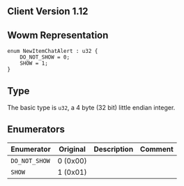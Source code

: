 ## Client Version 1.12

## Wowm Representation
```rust,ignore
enum NewItemChatAlert : u32 {
    DO_NOT_SHOW = 0;    
    SHOW = 1;    
}

```
## Type
The basic type is `u32`, a 4 byte (32 bit) little endian integer.
## Enumerators
| Enumerator | Original  | Description | Comment |
| --------- | -------- | ----------- | ------- |
| `DO_NOT_SHOW` | 0 (0x00) |  |  |
| `SHOW` | 1 (0x01) |  |  |

